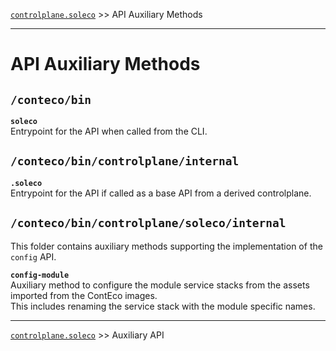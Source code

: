 [`controlplane.soleco`](../README.md) >> API Auxiliary Methods

-----

# API Auxiliary Methods

## `/conteco/bin`

__`soleco`__  
Entrypoint for the API when called from the CLI.

## `/conteco/bin/controlplane/internal`

__`.soleco`__  
Entrypoint for the API if called as a base API from a derived controlplane.

## `/conteco/bin/controlplane/soleco/internal`

This folder contains auxiliary methods supporting the implementation of the `config` API.

__`config-module`__  
Auxiliary method to configure the module service stacks from the assets imported from the ContEco images.  
This includes renaming the service stack with the module specific names.

-----
[`controlplane.soleco`](../README.md) >> Auxiliary API
